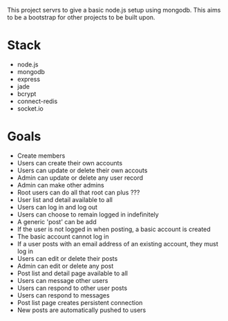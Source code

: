 This project servrs to give a basic node.js setup using mongodb. This aims to be a bootstrap for other projects to be built upon.

Stack
=====

-  node.js
-  mongodb
-  express
-  jade
-  bcrypt
-  connect-redis
-  socket.io

Goals
=====
  
-  Create members
-  Users can create their own accounts
-  Users can update or delete their own accouts
-  Admin can update or delete any user record
-  Admin can make other admins
-  Root users can do all that root can plus ???
-  User list and detail available to all
-  Users can log in and log out
-  Users can choose to remain logged in indefinitely
-  A generic 'post' can be add
-  If the user is not logged in when posting, a basic account is created
-  The basic account cannot log in
-  If a user posts with an email address of an existing account, they must log in
-  Users can edit or delete their posts
-  Admin can edit or delete any post
-  Post list and detail page available to all
-  Users can message other users
-  Users can respond to other user posts
-  Users can respond to messages
-  Post list page creates persistent connection 
-  New posts are automatically pushed to users



 
 


  
